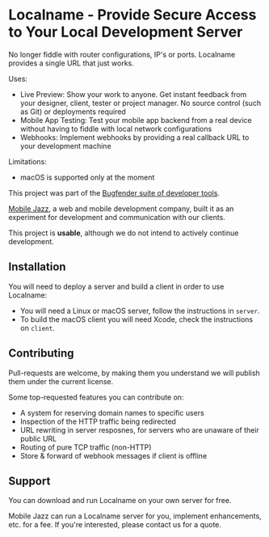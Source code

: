 # Localname - Provide Secure Access to Your Local Development Server

No longer fiddle with router configurations, IP's or ports. Localname provides a single URL that just works.

Uses:

 * Live Preview: Show your work to anyone. Get instant feedback from your designer, client, tester or project manager. No source control (such as Git) or deployments required
 * Mobile App Testing: Test your mobile app backend from a real device without having to fiddle with local network configurations
 * Webhooks: Implement webhooks by providing a real callback URL to your development machine

Limitations:

 * macOS is supported only at the moment

This project was part of the [Bugfender suite of developer tools](https://bugfender.com).

[Mobile Jazz](https://mobilejazz.com/), a web and mobile development company, built it as an experiment for development and communication with our clients.

This project is **usable**, although we do not intend to actively continue development.

## Installation
You will need to deploy a server and build a client in order to use Localname:

* You will need a Linux or macOS server, follow the instructions in `server`.
* To build the macOS client you will need Xcode, check the instructions on `client`.

## Contributing
Pull-requests are welcome, by making them you understand we will publish them under the current license.

Some top-requested features you can contribute on:

 * A system for reserving domain names to specific users
 * Inspection of the HTTP traffic being redirected
 * URL rewriting in server resposnes, for servers who are unaware of their public URL
 * Routing of pure TCP traffic (non-HTTP)
 * Store & forward of webhook messages if client is offline

## Support
You can download and run Localname on your own server for free.

Mobile Jazz can run a Localname server for you, implement enhancements, etc. for a fee. If you're interested, please contact us for a quote.
